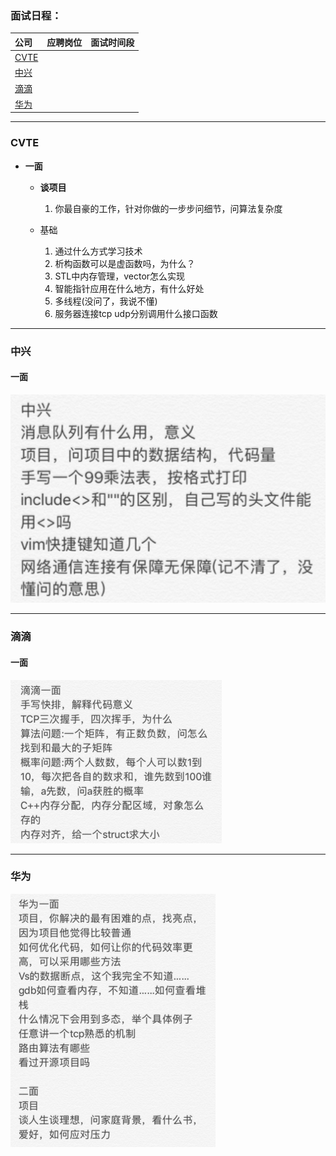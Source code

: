 ### **面试日程：** 

| 公司 | 应聘岗位 |面试时间段 |
| :------------- |:-------------|:-------------|
|[CVTE](#cvte) | |   |
|[中兴](#zhongxing) | |   |
|[滴滴](#didi) | |   |
|[华为](#华为) | |   |

----
### <a id="cvte"> CVTE </a>

- **一面**
    - **谈项目**
        1. 你最自豪的工作，针对你做的一步步问细节，问算法复杂度

    - 基础
        1. 通过什么方式学习技术
        2. 析构函数可以是虚函数吗，为什么？
        3. STL中内存管理，vector怎么实现
        4. 智能指针应用在什么地方，有什么好处
        5. 多线程(没问了，我说不懂)
        6. 服务器连接tcp udp分别调用什么接口函数



----
### <a id="zhongxing"> 中兴 </a>
#### 一面
![](./imgs/20170918214725.png)


----
### <a id="didi"> 滴滴 </a>
#### 一面
![](./imgs/20170919170724.png)

----
### <a id="huaewi"> 华为 </a>
![](./imgs/20170921124928.png)